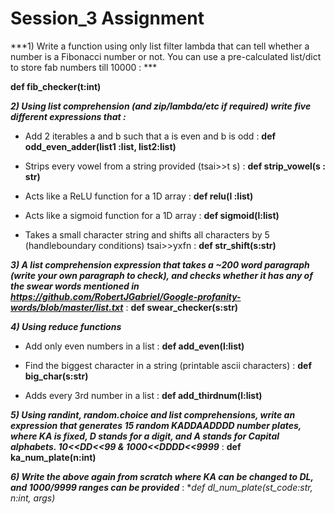 # Session_3 Assignment

***1) Write a function using only list filter lambda that can tell whether a number is a Fibonacci number or not. You can use a pre-calculated list/dict to store fab numbers till 10000 : *** 

**def fib_checker(t:int)**

***2) Using list comprehension (and zip/lambda/etc if required) write five different expressions that :***

* Add 2 iterables a and b such that a is even and b is odd : 
**def odd_even_adder(list1 :list, list2:list)**

* Strips every vowel from a string provided (tsai>>t s) : 
**def strip_vowel(s : str)**

* Acts like a ReLU function for a 1D array : 
**def relu(l :list)**

* Acts like a sigmoid function for a 1D array : 
**def sigmoid(l:list)**

* Takes a small character string and shifts all characters by 5 (handleboundary conditions) tsai>>yxfn : 
**def str_shift(s:str)**

***3) A list comprehension expression that takes a ~200 word paragraph (write your own paragraph to check), and checks whether it has any of the swear words mentioned in https://github.com/RobertJGabriel/Google-profanity-words/blob/master/list.txt*** :
**def swear_checker(s:str)**

***4) Using reduce functions***

* Add only even numbers in a list :
**def add_even(l:list)**

* Find the biggest character in a string (printable ascii characters) : 
**def big_char(s:str)**

* Adds every 3rd number in a list : 
**def add_thirdnum(l:list)**

***5) Using randint, random.choice and list comprehensions, write an expression that generates 15 random KADDAADDDD number plates, where KA is fixed, D stands for a digit, and A stands for Capital alphabets. 10<<DD<<99 & 1000<<DDDD<<9999*** : 
**def ka_num_plate(n:int)**

***6) Write the above again from scratch where KA can be changed to DL, and 1000/9999 ranges can be provided*** : 
**def dl_num_plate(st_code:str, n:int, *args)**

